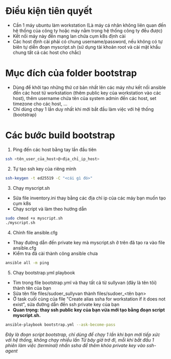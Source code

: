 # Điều kiện tiên quyết
- Cần 1 máy ubuntu làm workstation (Là máy cá nhân không liên quan đến hệ thống của công ty hoặc máy nằm trong hệ thống công ty đều được)
- Kết nối máy này đến mạng lan chứa cụm k8s định cài
- Các host định cài phải có chung username/password, nếu không có tự biên tự diễn đoạn myscript.sh (sử dụng tài khoản root và cài mật khẩu chung tất cả các host cho chắc)
# Mục đích của folder bootstrap
- Dùng để khởi tạo những thứ cơ bản nhất lên các máy như kết nối ansible đến các host từ workstation (thêm public key của workstation vào các host), thêm username chứa tên của system admin đến các host, set timezone cho các host, ...
- Chỉ dùng chạy 1 lần duy nhất khi mới bắt đầu làm việc với hệ thống (bootstrap)
# Các bước build bootstrap
1. Ping đến các host bằng tay lần đầu tiên
```bash
ssh <tên_user_của_host>@<địa_chỉ_ip_host>
```
2. Tự tạo ssh key của riêng mình
```bash
ssh-keygen -t ed25519 -C "<cái gì đó>"
```
3. Chạy myscript.sh
- Sửa file inventory.ini thay bằng các địa chỉ ip của các máy bạn muốn tạo cụm k8s
- Chạy script và làm theo hướng dẫn
```bash
sudo chmod +x myscript.sh
./myscript.sh
```
4. Chỉnh file ansible.cfg
- Thay đường dẫn đến private key mà myscript.sh ở trên đã tạo ra vào file ansible.cfg
- Kiểm tra đã cài thành công ansible chưa
```bash
ansible all -m ping
```
5. Chạy bootstrap.yml playbook
- Tìm trong file bootstrap.yml và thay tất cả từ sullyvan (đây là tên tôi) thành tên của bạn
- Sửa tên file files/sudoer_sullyvan thành files/sudoer_<tên bạn>
- Ở task cuối cùng của file "Create alias ssha for workstation if it does not exist", sửa đường dẫn đến ssh private key của bạn
- **Quan trọng: thay ssh public key của bạn vừa mới tạo bằng đoạn script myscript.sh.**
```bash
ansible-playbook bootstrap.yml --ask-become-pass
```
*Đây là đoạn script bootstrap, chỉ dùng để chạy 1 lần khi bạn mới tiếp xức với hệ thống, không chạy nhiều lần*
*Từ bây giờ trở đi, mỗi khi bắt đầu 1 phiên làm việc (terminal) nhấn ssha để thêm khóa private key vào ssh-agent*